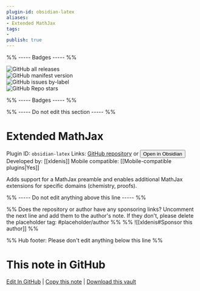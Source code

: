 ```yaml
---
plugin-id: obsidian-latex
aliases:
- Extended MathJax
tags: 
- 
publish: true
---
```


%% ----- Badges ----- %%

![GitHub all releases](https://img.shields.io/github/downloads/xldenis/obsidian-latex/total?color=573E7A&logo=github&style=for-the-badge)   
![GitHub manifest version](https://img.shields.io/github/manifest-json/v/xldenis/obsidian-latex?color=573E7A&logo=github&style=for-the-badge)   
![GitHub issues by-label](https://img.shields.io/github/issues/xldenis/obsidian-latex/help%20wanted?color=573E7A&logo=github&style=for-the-badge)   
![GitHub Repo stars](https://img.shields.io/github/stars/xldenis/obsidian-latex?color=573E7A&logo=github&style=for-the-badge)

%% ----- Badges ----- %%

%% ----- Do not edit this section ----- %%

# Extended MathJax

Plugin ID: `obsidian-latex`
Links: [GitHub repository](https://github.com/xldenis/obsidian-latex) or [<button id=HH>Open in Obsidian</button>](obsidian://goto-plugin?id=obsidian-latex)
Developed by: [[xldenis]]
Mobile compatible: [[Mobile-compatible plugins|Yes]]

Adds support for a MathJax preamble and enables additional MathJax extensions for specific domains (chemistry, proofs).

%% ----- Do not edit anything above this line ----- %% 

%% Does the repository or author have any sponsoring links? Uncomment the next line and add them to the author's note. If they don't, please delete the placeholder tag: #placeholder/author %%
%% ![[xldenis#Sponsor this author]] %%

%% Hub footer: Please don't edit anything below this line %%

# This note in GitHub

<span class="git-footer">[Edit In GitHub](https://github.dev/obsidian-community/obsidian-hub/blob/main/02%20-%20Community%20Expansions/02.05%20All%20Community%20Expansions/Plugins/obsidian-latex.md "git-hub-edit-note") | [Copy this note](https://raw.githubusercontent.com/obsidian-community/obsidian-hub/main/02%20-%20Community%20Expansions/02.05%20All%20Community%20Expansions/Plugins/obsidian-latex.md "git-hub-copy-note") | [Download this vault](https://github.com/obsidian-community/obsidian-hub/archive/refs/heads/main.zip "git-hub-download-vault") </span>